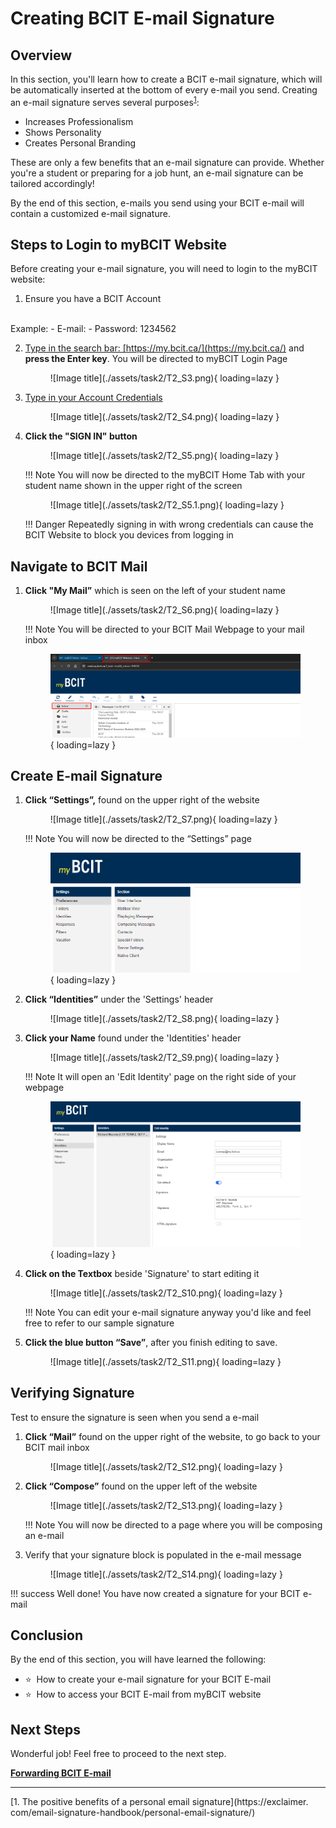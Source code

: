 # Creating BCIT E-mail Signature


## Overview

In this section, you'll learn how to create a BCIT e-mail signature, which will be automatically inserted at 
the bottom of every e-mail you send. Creating an e-mail signature serves several 
purposes<sup>[1](#fn1)</sup>:

- Increases Professionalism
- Shows Personality
- Creates Personal Branding

These are only a few benefits that an e-mail signature can provide. Whether you're a student or preparing for a job 
hunt, an e-mail signature can be tailored accordingly!

By the end of this section, e-mails you send using your BCIT e-mail will contain a customized e-mail signature.

## Steps to Login to myBCIT Website
Before creating your e-mail signature, you will need to login to the myBCIT website:

1. Ensure you have a BCIT Account 
<br>
    Example:
       - E-mail: <Looney@my.bcit.ca>
       - Password: 1234562

2. <u>Type in the search bar: [https://my.bcit.ca/](https://my.bcit.ca/)</a></u> 
   and **press the Enter key**. You will be directed to myBCIT Login 
   Page

    <figure markdown = "span"> ![Image title](./assets/task2/T2_S3.png){ loading=lazy } </figure>

3. <u>Type in your Account Credentials</u>

    <figure markdown = "span"> ![Image title](./assets/task2/T2_S4.png){ loading=lazy } </figure>

4. **Click the "SIGN IN" button**

    <figure markdown = "span"> ![Image title](./assets/task2/T2_S5.png){ loading=lazy } </figure>

    !!! Note
        You will now be directed to the myBCIT Home Tab with your student name shown in the upper right of the screen

    <figure markdown = "span"> ![Image title](./assets/task2/T2_S5.1.png){ loading=lazy } </figure>

    !!! Danger
        Repeatedly signing in with wrong credentials can cause the BCIT Website to block you devices from logging in

## Navigate to BCIT Mail
1. **Click "My Mail”** which is seen on the left of your student name

    <figure markdown = "span"> ![Image title](./assets/task2/T2_S6.png){ loading=lazy } </figure>

    !!! Note
        You will be directed to your BCIT Mail Webpage to your mail inbox
        <figure markdown = "span"> ![Image title](./assets/task2/T2_S6.1.png){ loading=lazy } </figure>



## Create E-mail Signature

1. **Click “Settings”,** found on the upper right of the website

    <figure markdown = "span"> ![Image title](./assets/task2/T2_S7.png){ loading=lazy } </figure>

    !!! Note
        You will now be directed to the “Settings” page
        <figure markdown = "span"> ![Image title](./assets/task2/T2_S7.1.png){ loading=lazy } </figure>


2. **Click “Identities”** under the 'Settings' header

    <figure markdown = "span"> ![Image title](./assets/task2/T2_S8.png){ loading=lazy } </figure>

3. **Click your Name** found under the 'Identities' header

    <figure markdown = "span"> ![Image title](./assets/task2/T2_S9.png){ loading=lazy } </figure>

    !!! Note
        It will open an 'Edit Identity' page on the right side of your webpage
        <figure markdown = "span"> ![Image title](./assets/task2/T2_S9.1.png){ loading=lazy } </figure>



4. **Click on the Textbox** beside 'Signature' to start editing it

    <figure markdown = "span"> ![Image title](./assets/task2/T2_S10.png){ loading=lazy } </figure>

    !!! Note
        You can edit your e-mail signature anyway you'd like and feel free to refer to our sample signature

5. **Click the blue button “Save”**, after you finish editing to save.

    <figure markdown = "span"> ![Image title](./assets/task2/T2_S11.png){ loading=lazy } </figure>

<!-- !!! Note
    Do not leave the page if you want to follow the test below if you done it right. WE MIGHT want to remove this-->

## Verifying Signature

Test to ensure the signature is seen when you send a e-mail

1. **Click “Mail”** found on the upper right of the website, to go back to your BCIT mail inbox

    <figure markdown = "span"> ![Image title](./assets/task2/T2_S12.png){ loading=lazy } </figure>

2. **Click “Compose”** found on the upper left of the website

    <figure markdown = "span"> ![Image title](./assets/task2/T2_S13.png){ loading=lazy } </figure>

    !!! Note
        You will now be directed to a page where you will be composing an e-mail

3. Verify that your signature block is populated in the e-mail message

    <figure markdown = "span"> ![Image title](./assets/task2/T2_S14.png){ loading=lazy }  </figure>

!!! success
    Well done! You have now created a signature for your BCIT e-mail

## Conclusion

By the end of this section, you will have learned the following:
<ul>
    <li id="staremoji"> ⭐&nbsp How to create your e-mail signature for your BCIT E-mail</li>
    <li id="staremoji"> ⭐&nbsp How to access your BCIT E-mail from myBCIT website</li>
</ul>

## Next Steps
Wonderful job! Feel free to proceed to the next step.
<br>

**[Forwarding BCIT E-mail](task3.md)**

***
<a id="fn1">[1. The positive benefits of a personal email signature](https://exclaimer.
com/email-signature-handbook/personal-email-signature/)</a>

